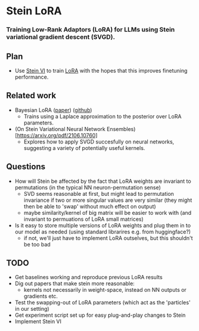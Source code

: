# Stein LoRA
### Training Low-Rank Adaptors (LoRA) for LLMs using Stein variational gradient descent (SVGD).

## Plan
- Use [Stein VI](https://arxiv.org/pdf/1608.04471) to train [LoRA](https://arxiv.org/pdf/2106.09685) with the hopes that this improves finetuning performance.


## Related work
- Bayesian LoRA ([paper](https://openreview.net/pdf?id=FJiUyzOF1m#subsection.E.1)) ([github](https://github.com/MaximeRobeyns/bayesian_lora/tree/master))
    - Trains using a Laplace approximation to the posterior over LoRA parameters.
- (On Stein Variational Neural Network Ensembles)[https://arxiv.org/pdf/2106.10760]
    - Explores how to apply SVGD succesfully on neural networks, suggesting a variety of potentially useful kernels.

## Questions
- How will Stein be affected by the fact that LoRA weights are invariant to permutations (in the typical NN neuron-permutation sense)
    - SVD seems reasonable at first, but might lead to permutation invariance if two or more singular values are very similar (they might then be able to 'swap' without much effect on output)
    - maybe similarity/kernel of big matrix will be easier to work with (and invariant to permuations of LoRA small matrices)
- Is it easy to store multiple versions of LoRA weights and plug them in to our model as needed (using standard librarires e.g. from huggingface?)
    - if not, we'll just have to implement LoRA outselves, but this shouldn't be too bad

## TODO
- Get baselines working and reproduce previous LoRA results
- Dig out papers that make stein more reasonable:
    - kernels not necessarily in weight-space, instead on NN outputs or gradients etc.
- Test the swapping-out of LoRA parameters (which act as the 'particles' in our setting)
- Get experiment script set up for easy plug-and-play changes to Stein
- Implement Stein VI
    


